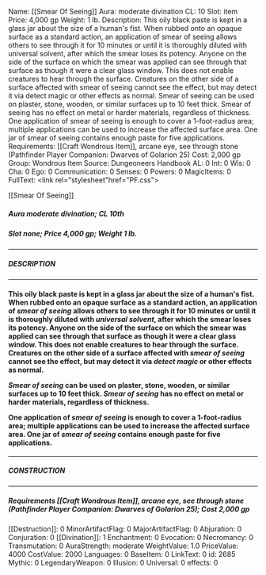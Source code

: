 Name: [[Smear Of Seeing]]
Aura: moderate divination
CL: 10
Slot: item
Price: 4,000 gp
Weight: 1 lb.
Description: This oily black paste is kept in a glass jar about the size of a human's fist. When rubbed onto an opaque surface as a standard action, an application of smear of seeing allows others to see through it for 10 minutes or until it is thoroughly diluted with universal solvent, after which the smear loses its potency. Anyone on the side of the surface on which the smear was applied can see through that surface as though it were a clear glass window. This does not enable creatures to hear through the surface. Creatures on the other side of a surface affected with smear of seeing cannot see the effect, but may detect it via detect magic or other effects as normal. Smear of seeing can be used on plaster, stone, wooden, or similar surfaces up to 10 feet thick. Smear of seeing has no effect on metal or harder materials, regardless of thickness. One application of smear of seeing is enough to cover a 1-foot-radius area; multiple applications can be used to increase the affected surface area. One jar of smear of seeing contains enough paste for five applications.
Requirements: [[Craft Wondrous Item]], arcane eye, see through stone (Pathfinder Player Companion: Dwarves of Golarion 25)
Cost: 2,000 gp
Group: Wondrous Item
Source: Dungeoneers Handbook
AL: 0
Int: 0
Wis: 0
Cha: 0
Ego: 0
Communication: 0
Senses: 0
Powers: 0
MagicItems: 0
FullText: <link rel="stylesheet"href="PF.css"><div class="heading"><p class="alignleft">[[Smear Of Seeing]]</p><div style="clear: both;"></div></div><div><h5><b>Aura </b>moderate divination; <b>CL </b>10th</h5><h5><b>Slot </b>none; <b>Price </b>4,000 gp; <b>Weight </b>1 lb.</h5></div><hr/><div><h5><b>DESCRIPTION</b></h5></div><hr/><div><h4><p>This oily black paste is kept in a glass jar about the size of a human's fist. When rubbed onto an opaque surface as a standard action, an application of <i>smear of seeing</i> allows others to see through it for 10 minutes or until it is thoroughly diluted with <i>universal solvent</i>, after which the smear loses its potency. Anyone on the side of the surface on which the smear was applied can see through that surface as though it were a clear glass window. This does not enable creatures to hear through the surface. Creatures on the other side of a surface affected with <i>smear of seeing</i> cannot see the effect, but may detect it via <i>detect magic</i> or other effects as normal. </p><p><i>Smear of seeing</i> can be used on plaster, stone, wooden, or similar surfaces up to 10 feet thick. <i>Smear of seeing</i> has no effect on metal or harder materials, regardless of thickness. </p><p>One application of <i>smear of seeing</i> is enough to cover a 1-foot-radius area; multiple applications can be used to increase the affected surface area. One jar of <i>smear of seeing</i> contains enough paste for five applications.</p></h4></div><hr/><div><h5><b>CONSTRUCTION</b></h5></div><hr/><div><h5><b>Requirements </b>[[Craft Wondrous Item]], <i>arcane eye</i>, <i>see through stone (Pathfinder Player Companion: Dwarves of Golarion 25)</i>; <b>Cost </b>2,000 gp</h5></div>
[[Destruction]]: 0
MinorArtifactFlag: 0
MajorArtifactFlag: 0
Abjuration: 0
Conjuration: 0
[[Divination]]: 1
Enchantment: 0
Evocation: 0
Necromancy: 0
Transmutation: 0
AuraStrength: moderate
WeightValue: 1.0
PriceValue: 4000
CostValue: 2000
Languages: 0
BaseItem: 0
LinkText: 0
id: 2685
Mythic: 0
LegendaryWeapon: 0
Illusion: 0
Universal: 0
effects: 0
